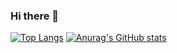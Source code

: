 ### Hi there 👋

[![Top Langs](https://github-readme-stats.vercel.app/api/top-langs/?username=leng-z4&theme=onedark)](https://github.com/anuraghazra/github-readme-stats)
[![Anurag's GitHub stats](https://github-readme-stats.vercel.app/api?username={leng-z4})](https://github.com/anuraghazra/github-readme-stats)
